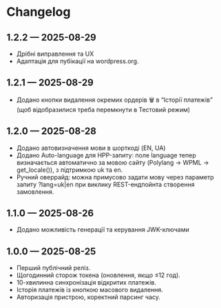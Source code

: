 # Changelog

## 1.2.2 — 2025-08-29
- Дрібні виправлення та UX
- Адаптація для пубікації на wordpress.org.

## 1.2.1 — 2025-08-29
- Додано кнопки видалення окремих ордерів 🗑 в “Історії платежів” (щоб відобразилися треба перемкнути в Тестовий режим)

## 1.2.0 — 2025-08-28
- Додано автовизначення мови в шорткоді (EN, UA)
- Додано Auto-language для HPP-запиту: поле language тепер визначається автоматично за мовою сайту (Polylang → WPML → get_locale()), з підтримкою uk та en.
- Ручний оверрайд: можна примусово задати мову через параметр запиту ?lang=uk|en при виклику REST-ендпойнта створення замовлення.

## 1.1.0 — 2025-08-26
- Додано можливість генерації та керування JWK-ключами

## 1.0.0 — 2025-08-25
- Перший публічний реліз.
- Щогодинний сторож токена (оновлення, якщо ≤12 год).
- 10-хвилинна синхронізація відкритих платежів.
- Історія платежів із кнопкою масового видалення.
- Авторизація пристрою, коректний парсинг часу.

